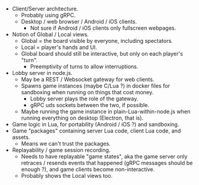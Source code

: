 - Client/Server architecture.
  - Probably using gRPC.
  - Desktop / web browser / Android / iOS clients.
    - Not sure if Android / iOS clients only fullscreen webpages.
- Notion of Global / Local views.
  - Global = the board visible by everyone, including spectators.
  - Local = player's hands and UI.
  - Global board should still be interactive, but only on each player's "turn".
    - Preemptivity of turns to allow interruptions.
- Lobby server in node.js.
  - May be a REST / Websocket gateway for web clients.
  - Spawns game instances (maybe C/Lua ?) in docker files for sandboxing when running on things that cost money.
    - Lobby server plays the role of the gateway.
    - gRPC uds sockets between the two, if possible.
  - Maybe running the game instance in plain-Lua-within-node.js when running everything on desktop (Electron, that is).
- Game logic in Lua, for portability (Android / iOS ?) and sandboxing.
- Game "packages" containing server Lua code, client Lua code, and assets.
  - Means we can't trust the packages.
- Replayability / game session recording.
  - Needs to have replayable "game states", aka the game server only retraces / resends events that happened (gRPC messages should be enough ?), and game clients become non-interactive.
  - Probably shows the Local views too.
